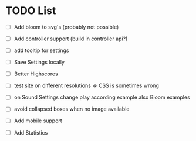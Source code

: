 # TODO List

- [ ] Add bloom to svg's (probably not possible)
- [ ] Add controller support (build in controller api?)
- [ ] add tooltip for settings
- [ ] Save Settings locally
- [ ] Better Highscores
- [ ] test site on different resolutions => CSS is sometimes wrong
- [ ] on Sound Settings change play according example also Bloom examples
- [ ] avoid collapsed boxes when no image available
  
- [ ] Add mobile support
- [ ] Add Statistics